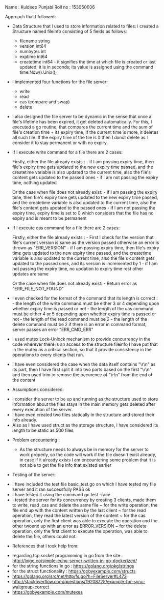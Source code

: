 
Name    : Kuldeep Punjabi
Roll no : 153050006

Approach that I followed:

* Data Structure that I used to store information related to files:
  I created a Structure named fileinfo consisting of 5 fields as follows:
   - filename string 
   - version  int64
   - numbytes int
   - exptime  int64
   - createtime int64 - it signifies the time at which file is created or last updated; it is in seconds; its value is assigned using the command time.Now().Unix(); 
   
* I implemented four functions for the file server:
   - write
   - read 
   - cas (compare and swap)
   - delete

* I also designed the file server to be dynamic in the sense that once a file's lifetime has been expired, it get deleted automatically.
  For this, I executed a go routine, that compares the current time and the sum of file's creation time + its expiry time, if the current time is more, it deletes all such file. If the expiry time of the file is 0 then I donot delete as I consider it to stay permanent or with no expiry. 
     

* If I execute write command for a file there are 2 cases:
   
    Firstly, either the file already exists :
      - if I am passing expiry time, then file's expiry time gets updated to the new expiry time passed, and the createtime variable is also updated to the current time, also the file's content gets updated to the passed ones
      - if I am not passing the expiry time, nothing updated
   
    Or the case when file does not already exist:
      - if I am passing the expiry time, then file's expiry time gets updated to the new expiry time passed, and the createtime variable is also updated to the current time, also the file's content gets updated to the passed ones 
      - if I am not passing the expiry time, expiry time is set to 0 which considers that the file has no expiry and is meant to be permanent
  
      
* If I execute cas command for a file there are 2 cases:
 
    Firstly, either the file already exists :
      - First I check for the version that file's current version is same as the version passed otherwise an error is thrown as "ERR_VERSION"
      - if I am passing expiry time, then file's expiry time gets updated to the new expiry time passed, and the createtime variable is also updated to the current time, also the file's content gets updated to the passed ones, and its version is incremented by 1
      - if I am not passing the expiry time, no updation to expiry time rest other updates are same
      
    Or the case when file does not already exist:
      - Return error as "ERR_FILE_NOT_FOUND"

* I even checked for the format of the command that its length is correct :
       - the length of the write command must be either 3 or 4 depending upon whether expiry time is passed or not
       - the length of the cas command must be either 4 or 5 depending upon whether expiry time is passed or not
       - the length of the read command must be 2
       - the length of the delete command must be 2 
  if there is an error in command format, server passes an error "ERR_CMD_ERR"
  
* I used mutex Lock-Unlock mechanism to provide concurrency in the code wherever there is an access to the structure fileinfo I have put that in the mutex as a critical section, so that it provide consistency in the operations to every clients that run.  

* I have even considered the case when the data itself contains "\r\n" as its part, then I have first split it into two parts based on the first "\r\n" and then used trim to remove the occurence of "\r\n" from the end of the content


* Assumptions considered:
 - I consider the server to be up and running as the structure used to store information about the files stays in the main memory gets deleted after every execution of the server.
 - I have even created two files statically in the structure and stored their info already.
 - Also as I have used struct as the storage structure, I have considered its length to be static as 500 files
 
* Problem encountering :
  - As the structure needs to always be in memory for the server to work properly, so the code will work if the file doesn't exist already, in case if it already exists I am encountering some problem that it is not able to get the file info that existed earlier

* Testing of the server:
 - I have included the test file basic_test.go on which I have tested my file server and it ran successfully PASS ok
 - I have tested it using the command go test -race
 - I tested the server for its concurrency by creating 3 clients, made them to write, read ,cas and delete the same file 
    ~ for the write operation, the file end up with the content written by the last client
    ~ for the read operation, they read the latest version of the content
    ~ for the cas operation, only the first client was able to execute the operation and the other twoend up with an error as ERROR_VERSION
    ~ for the delete operation, only the first client to execute the operation, was able to delete the file, others could not.
 
 
* References that I took help from:
 - regarding tcp socket programming in go from the site : http://loige.co/simple-echo-server-written-in-go-dockerized/
 - for the string functions in go : https://golang.org/pkg/strings
 - for the struct functionality : https://gobyexample.com/structs
 - https://golang.org/src/net/http/fs.go?h=FileServer#L473     
 - http://stackoverflow.com/questions/19208725/example-for-sync-waitgroup-correct
 - https://gobyexample.com/mutexes
